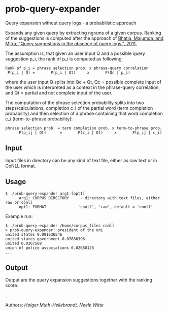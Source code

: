 # prob-query-expander
Query expansion without query logs - a probabilistic approach

Expands any given query by extracting ngrams of a given corpus. Ranking of the suggestions is computed after the approach of [Bhatia, Majumda, and Mitra, "Query suggestions in the absence of query logs.", 2011.](http://www.tyr.unlu.edu.ar/tallerIR/2013/papers/querysuggestion.pdf)

The assumption is, that given an user input Q and a possible query suggestion p_i, the rank of p_i is computed as following:
```
Rank pf p_i = phrase selection prob. x phrase-query correlation
 P(p_i | Q) =       P(p_i | Qt)     x       P(Qc | p_i)
```
where the user input Q splits into Qc + Qt, Qc = possible complete input of the user which is interpreted as a context in the phrase-query correlation, and Qt = partial and not complete input of the user.

The computation of the phrase selection probability splits into two steps/calculations, completion c_i of the partial word (term completion probability) and then selection of a phrase containing that word completion c_i (term-to-phrase probability):
```
phrase selection prob. = term completion prob. x term-to-phrase prob.
      P(p_ij | Qt)      =       P(c_i | Qt)     x       P(p_ij | c_i)
```



## Input
Input files in directory can be any kind of text file, either as raw text or in CoNLL format.


## Usage
```
$ ./prob-query-expander arg1 [opt1]
      arg1: CORPUS DIRECTORY	 - directory with text files, either raw or conll
      opt1: FORMAT            - 'conll', 'raw', default = 'conll'
```
Example run:
```
$ ./prob-query-expander /home/corpus_files conll
> prob-query-expander: president of the uni
united states 0.091636546
united states government 0.07686396
united 0.0367568
union of police associations 0.02680128
...
```

## Output
Output are the query expansion suggestions together with the ranking score.


_

Authors: *Holger Muth-Hellebrandt, Neele Witte*
